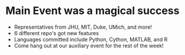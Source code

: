 # Main Event was a magical success

- Representatives from JHU, MIT, Duke, UMich, and more!
- 6 different repo's got new features
- Languages committed include Python, Cython, MATLAB, and R
- Come hang out at our auxiliary event for the rest of the week!
